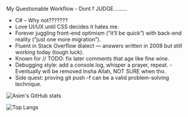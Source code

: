 My Questionable Workflow - Dont f JUDGE.........
- C# – Why not???????
- Love UI/UX until CSS decides it hates me.
- Forever juggling front-end optimism (“it’ll be quick”) with back-end reality (“just one more migration”).
-  Fluent in Stack Overflow dialect — answers written in 2008 but still working today (tough luck).
- Known for // TODO: fix later comments that age like fine wine.
- Debugging style: add a console.log, whisper a prayer, repeat.  - Eventually will be removed Insha Allah, NOT SURE when tho.
- Side quest: proving git push -f can be a valid problem-solving technique.

![Asim's GitHub stats](https://github-readme-stats.vercel.app/api?username=AsimFaiaz&show_icons=true&theme=radical)

![Top Langs](https://github-readme-stats.vercel.app/api/top-langs/?username=AsimFaiaz&layout=compact)

